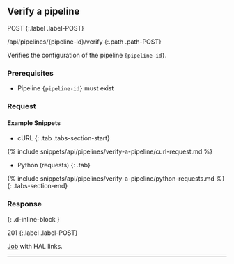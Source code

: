 ## Verify a pipeline

POST
{:.label .label-POST}

/api/pipelines/{pipeline-id}/verify
{:.path .path-POST}

Verifies the configuration of the pipeline `{pipeline-id}`.

### Prerequisites
- Pipeline `{pipeline-id}` must exist

### Request

#### Example Snippets
- cURL
{: .tab .tabs-section-start}

{% include snippets/api/pipelines/verify-a-pipeline/curl-request.md %}

- Python (requests)
{: .tab}

{% include snippets/api/pipelines/verify-a-pipeline/python-requests.md %}
{: .tabs-section-end}

### Response
{: .d-inline-block }

201
{:.label .label-POST}

[Job](jobs#job) with HAL links.

---
